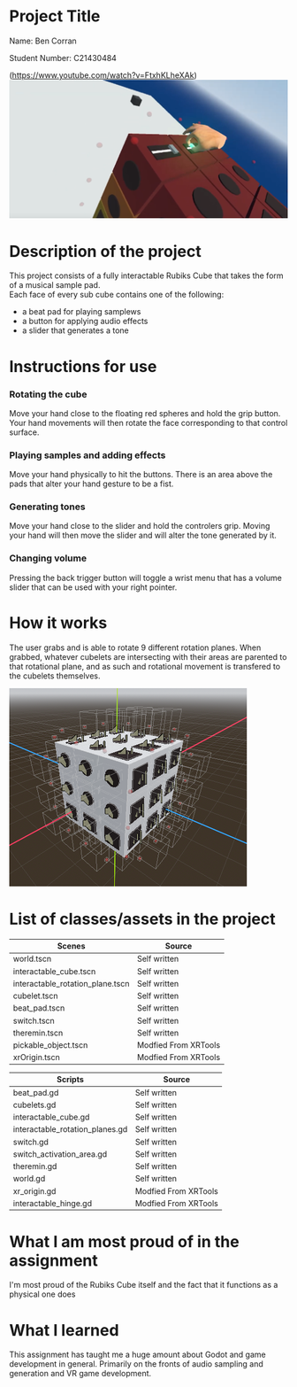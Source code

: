 # Project Title

Name: Ben Corran

Student Number: C21430484

(https://www.youtube.com/watch?v=FtxhKLheXAk)
![Youtube](image-1.png)

# Description of the project
This project consists of a fully interactable Rubiks Cube that takes the form of a musical sample pad. 
<br> Each face of every sub cube contains one of the following: 
- a beat pad for playing samplews
- a button for applying audio effects 
- a slider that generates a tone


# Instructions for use
### Rotating the cube 
Move your hand close to the floating red spheres and hold the grip button. Your hand movements will then rotate the face corresponding to that control surface.

### Playing samples and adding effects
Move your hand physically to hit the buttons. There is an area above the pads that alter your hand gesture to be a fist. 

### Generating tones
Move your hand close to the slider and hold the controlers grip. Moving your hand will then move the slider and will alter the tone generated by it.

### Changing volume
Pressing the back trigger button will toggle a wrist menu that has a volume slider that can be used with your right pointer. 



# How it works
The user grabs and is able to rotate 9 different rotation planes. When grabbed, whatever cubelets are intersecting with their areas are parented to that rotational plane, and as such and rotational movement is transfered to the cubelets themselves. 
<br>

![alt text](image.png)


# List of classes/assets in the project
| Scenes | Source |
|-----------|-----------|
| world.tscn | Self written  |
| interactable_cube.tscn | Self written |
| interactable_rotation_plane.tscn | Self written |
| cubelet.tscn | Self written |
| beat_pad.tscn | Self written |
| switch.tscn | Self written |
| theremin.tscn | Self written |
| pickable_object.tscn | Modfied From XRTools |
| xrOrigin.tscn | Modfied From XRTools |

| Scripts | Source |
|-----------|-----------|
| beat_pad.gd | Self written |
| cubelets.gd | Self written |
| interactable_cube.gd | Self written |
| interactable_rotation_planes.gd | Self written |
| switch.gd | Self written |
| switch_activation_area.gd | Self written |
| theremin.gd | Self written |
| world.gd | Self written |
| xr_origin.gd | Modfied From XRTools |
| interactable_hinge.gd | Modfied From XRTools |


# What I am most proud of in the assignment
I'm most proud of the Rubiks Cube itself and the fact that it functions as a physical one does


# What I learned
This assignment has taught me a huge amount about Godot and game development in general. Primarily on the fronts of audio sampling and generation and VR game development.

